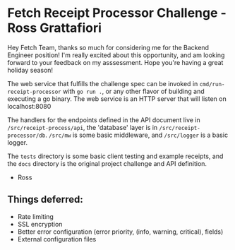 # Fetch Receipt Processor Challenge - Ross Grattafiori

Hey Fetch Team, thanks so much for considering me for the Backend Engineer position! I'm really excited about this opportunity, and am looking forward to your feedback on my asssessment. Hope you're having a great holiday season!

The web service that fulfills the challenge spec can be invoked in `cmd/run-receipt-processor` with `go run .`, or any other flavor of building and executing a go binary. The web service is an HTTP server that will listen on localhost:8080

The handlers for the endpoints defined in the API document live in `/src/receipt-process/api`, the 'database' layer is in `/src/receipt-processor/db`. `/src/mw` is some basic middleware, and `/src/logger` is a basic logger.

The `tests` directory is some basic client testing and example receipts, and the `docs` directory is the original project challenge and API definition.

- Ross

## Things deferred:
* Rate limiting
* SSL encryption
* Better error configuration (error priority, (info, warning, critical), fields)
* External configuration files
